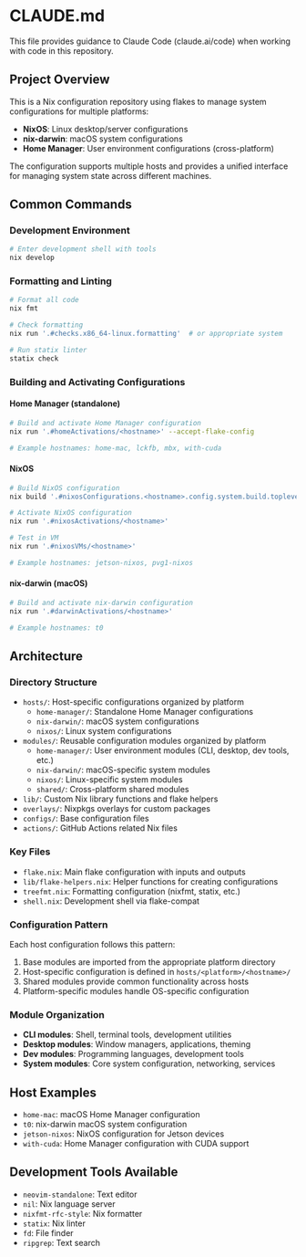 # CLAUDE.md

This file provides guidance to Claude Code (claude.ai/code) when working with code in this repository.

## Project Overview

This is a Nix configuration repository using flakes to manage system configurations for multiple platforms:
- **NixOS**: Linux desktop/server configurations
- **nix-darwin**: macOS system configurations  
- **Home Manager**: User environment configurations (cross-platform)

The configuration supports multiple hosts and provides a unified interface for managing system state across different machines.

## Common Commands

### Development Environment
```bash
# Enter development shell with tools
nix develop
```

### Formatting and Linting
```bash
# Format all code
nix fmt

# Check formatting
nix run '.#checks.x86_64-linux.formatting'  # or appropriate system

# Run statix linter
statix check
```

### Building and Activating Configurations

#### Home Manager (standalone)
```bash
# Build and activate Home Manager configuration
nix run '.#homeActivations/<hostname>' --accept-flake-config

# Example hostnames: home-mac, lckfb, mbx, with-cuda
```

#### NixOS
```bash
# Build NixOS configuration
nix build '.#nixosConfigurations.<hostname>.config.system.build.toplevel'

# Activate NixOS configuration
nix run '.#nixosActivations/<hostname>'

# Test in VM
nix run '.#nixosVMs/<hostname>'

# Example hostnames: jetson-nixos, pvg1-nixos
```

#### nix-darwin (macOS)
```bash
# Build and activate nix-darwin configuration
nix run '.#darwinActivations/<hostname>'

# Example hostnames: t0
```

## Architecture

### Directory Structure
- `hosts/`: Host-specific configurations organized by platform
  - `home-manager/`: Standalone Home Manager configurations
  - `nix-darwin/`: macOS system configurations
  - `nixos/`: Linux system configurations
- `modules/`: Reusable configuration modules organized by platform
  - `home-manager/`: User environment modules (CLI, desktop, dev tools, etc.)
  - `nix-darwin/`: macOS-specific system modules
  - `nixos/`: Linux-specific system modules
  - `shared/`: Cross-platform shared modules
- `lib/`: Custom Nix library functions and flake helpers
- `overlays/`: Nixpkgs overlays for custom packages
- `configs/`: Base configuration files
- `actions/`: GitHub Actions related Nix files

### Key Files
- `flake.nix`: Main flake configuration with inputs and outputs
- `lib/flake-helpers.nix`: Helper functions for creating configurations
- `treefmt.nix`: Formatting configuration (nixfmt, statix, etc.)
- `shell.nix`: Development shell via flake-compat

### Configuration Pattern
Each host configuration follows this pattern:
1. Base modules are imported from the appropriate platform directory
2. Host-specific configuration is defined in `hosts/<platform>/<hostname>/`
3. Shared modules provide common functionality across hosts
4. Platform-specific modules handle OS-specific configuration

### Module Organization
- **CLI modules**: Shell, terminal tools, development utilities
- **Desktop modules**: Window managers, applications, theming
- **Dev modules**: Programming languages, development tools
- **System modules**: Core system configuration, networking, services

## Host Examples
- `home-mac`: macOS Home Manager configuration
- `t0`: nix-darwin macOS system configuration
- `jetson-nixos`: NixOS configuration for Jetson devices
- `with-cuda`: Home Manager configuration with CUDA support

## Development Tools Available
- `neovim-standalone`: Text editor
- `nil`: Nix language server
- `nixfmt-rfc-style`: Nix formatter
- `statix`: Nix linter
- `fd`: File finder
- `ripgrep`: Text search